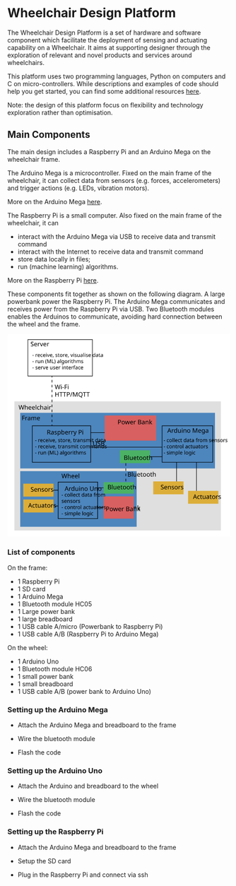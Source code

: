 # Wheelchair Design Platform

The Wheelchair Design Platform is a set of hardware and software component which facilitate the deployment of  sensing and actuating capability on a Wheelchair. It aims at supporting designer through the exploration of relevant and novel products and services around wheelchairs.

This platform uses two programming languages, Python on computers and C on micro-controllers. While descriptions and examples of code should help you get started, you can find some additional resources [here](https://github.com/datacentricdesign/wheelchair-design-platform/blob/master/doc/software-resources.md "Python and C resources").

Note: the design of this platform focus on flexibility and technology exploration rather than optimisation.

## Main Components

The main design includes a Raspberry Pi and an Arduino Mega on the wheelchair frame.

The Arduino Mega is a microcontroller. Fixed on the main frame of the wheelchair, it can collect data from sensors (e.g. forces, accelerometers) and trigger actions (e.g. LEDs, vibration motors).

More on the Arduino Mega [here](https://github.com/datacentricdesign/wheelchair-design-platform/blob/master/examples/arduino/Arduino.md "Arduino resources").

The Raspberry Pi is a small computer. Also fixed on the main frame of the wheelchair, it can
* interact with the Arduino Mega via USB to receive data and transmit command
* interact with the Internet to receive data and transmit command
* store data locally in files;
* run (machine learning) algorithms.

More on the Raspberry Pi [here](https://github.com/datacentricdesign/wheelchair-design-platform/blob/master/examples/raspberrypi/RaspberryPi.md "Raspberry Pi resources").

These components fit together as shown on the following diagram. A large powerbank power the Raspberry Pi. The Arduino Mega communicates and receives power from the Raspberry Pi via USB. Two Bluetooth modules enables the Arduinos to communicate, avoiding hard connection between the wheel and the frame.

![Wheelchair main components](docs/workshops/images/wheechair-components.svg)



### List of components

On the frame:

* 1 Raspberry Pi
* 1 SD card
* 1 Arduino Mega
* 1 Bluetooth module HC05
* 1 Large power bank
* 1 large breadboard
* 1 USB cable A/micro (Powerbank to Raspberry Pi)
* 1 USB cable A/B (Raspberry Pi to Arduino Mega)

On the wheel:

* 1 Arduino Uno
* 1 Bluetooth module HC06
* 1 small power bank
* 1 small breadboard
* 1 USB cable A/B (power bank to Arduino Uno)

### Setting up the Arduino Mega

* Attach the Arduino Mega and breadboard to the frame

* Wire the bluetooth module

* Flash the code

### Setting up the Arduino Uno

* Attach the Arduino and breadboard to the wheel

* Wire the bluetooth module

* Flash the code

### Setting up the Raspberry Pi

* Attach the Arduino Mega and breadboard to the frame

* Setup the SD card

* Plug in the Raspberry Pi and connect via ssh